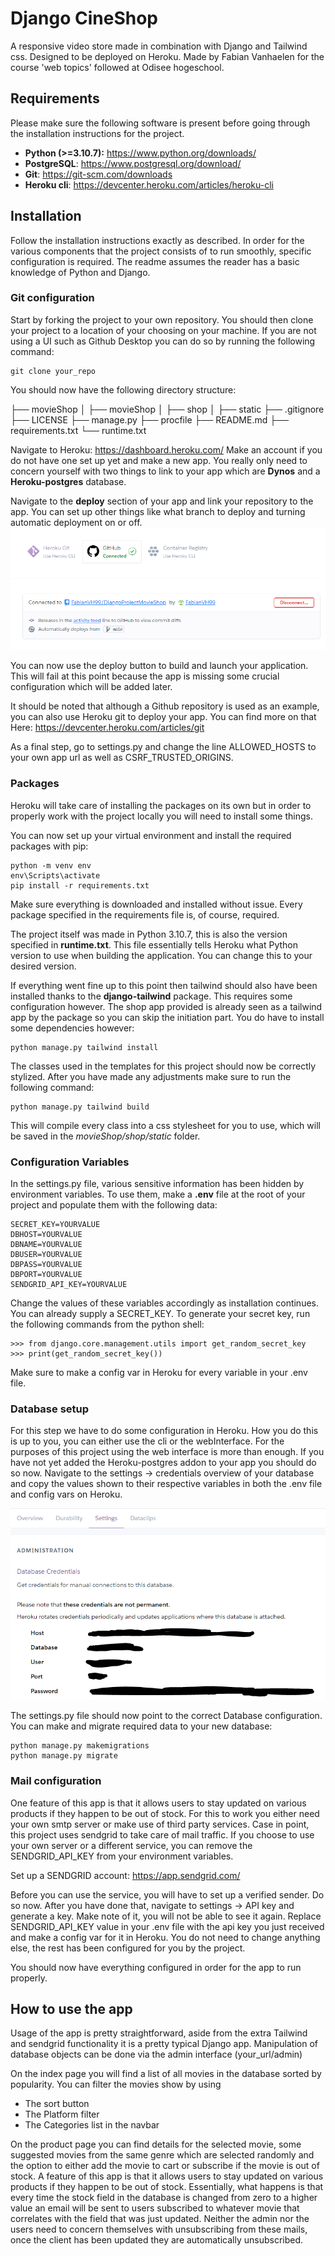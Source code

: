 # Django CineShop
A responsive video store made in combination with Django and Tailwind css.
Designed to be deployed on Heroku.
Made by Fabian Vanhaelen for the course 'web topics' followed at Odisee hogeschool.
## Requirements
Please make sure the following software is present before going through the installation instructions for the project.

- **Python (>=3.10.7):** https://www.python.org/downloads/
- **PostgreSQL**: https://www.postgresql.org/download/
- **Git**: https://git-scm.com/downloads
- **Heroku cli**: https://devcenter.heroku.com/articles/heroku-cli

## Installation
Follow the installation instructions exactly as described. In order for the various components that the project consists of to run smoothly, specific configuration is required. The readme assumes the reader has a basic knowledge of Python and Django.

### Git configuration
Start by forking the project to your own repository. You should then clone your project to a location of your choosing on your machine. If you are not using a UI such as Github Desktop you can do so by running the following command:
```
git clone your_repo
```

You should now have the following directory structure:

├── movieShop
│   ├── movieShop
│   ├── shop
│   ├── static
├── .gitignore
├── LICENSE
├── manage.py
├── procfile
├── README.md
├── requirements.txt
└── runtime.txt

Navigate to Heroku: https://dashboard.heroku.com/
Make an account if you do not have one set up yet and make a new app.
You really only need to concern yourself with two things to link to your app which are **Dynos** and a **Heroku-postgres** database.

Navigate to the **deploy** section of your app and link your repository to the app. You can set up other things like what branch to deploy and turning automatic deployment on or off.
![Github_connect](https://raw.githubusercontent.com/FabianVH99/DjangoProjectMovieShop/main/assets/git.PNG)

You can now use the deploy button to build and launch your application. This will fail at this point because the app is missing some crucial configuration which will be added later.

It should be noted that although a Github repository is used as an example, you can also use Heroku git to deploy your app. You can find more on that Here: https://devcenter.heroku.com/articles/git

As a final step, go to settings.py and change the line ALLOWED_HOSTS to your own app url as well as CSRF_TRUSTED_ORIGINS.

### Packages
Heroku will take care of installing the packages on its own but in order to properly work with the project locally you will need to install some things.

You can now set up your virtual environment and install the required packages with pip:
```
python -m venv env
env\Scripts\activate
pip install -r requirements.txt
```
Make sure everything is downloaded and installed without issue. Every package specified in the requirements file is, of course, required.

The project itself was made in Python 3.10.7, this is also the version specified in **runtime.txt**. This file essentially tells Heroku what Python version to use when building the application. You can change this to your desired version.

If everything went fine up to this point then tailwind should also have been installed thanks to the **django-tailwind** package. This requires some configuration however. The shop app provided is already seen as a tailwind app by the package so you can skip the initiation part. You do have to install some dependencies however:
```
python manage.py tailwind install
```

The classes used in the templates for this project should now be correctly stylized. After you have made any adjustments make sure to run the following command:
```
python manage.py tailwind build
```
This will compile every class into a css stylesheet for you to use, which will be saved in the *movieShop/shop/static* folder.

### Configuration Variables 
In the settings.py file, various sensitive information has been hidden by environment variables. To use them, make a **.env** file at the root of your project and populate them with the following data:

```
SECRET_KEY=YOURVALUE
DBHOST=YOURVALUE
DBNAME=YOURVALUE
DBUSER=YOURVALUE
DBPASS=YOURVALUE
DBPORT=YOURVALUE
SENDGRID_API_KEY=YOURVALUE
```
Change the values of these variables accordingly as installation continues. 
You can already supply a SECRET_KEY. To generate your secret key, run the following commands from the python shell: 
```
>>> from django.core.management.utils import get_random_secret_key
>>> print(get_random_secret_key())
```

Make sure to make a config var in Heroku for every variable in your .env file.
### Database setup
For this step we have to do some configuration in Heroku. How you do this is up to you, you can either use the cli or the webInterface. For the purposes of this project using the web interface is more than enough. If you have not yet added the Heroku-postgres addon to your app you should do so now. Navigate to the settings -> credentials overview of your database and copy the values shown to their respective variables in both the .env file and config vars on Heroku.

![Database Credentials](https://raw.githubusercontent.com/FabianVH99/DjangoProjectMovieShop/main/assets/db.png)

The settings.py file should now point to the correct Database configuration. 
You can make and migrate required data to your new database:
```
python manage.py makemigrations
python manage.py migrate
```

### Mail configuration
One feature of this app is that it allows users to stay updated on various products if they happen to be out of stock. For this to work you either need your own smtp server or make use of third party services. Case in point, this project uses sendgrid to take care of mail traffic.
If you choose to use your own server or a different service, you can remove the SENDGRID_API_KEY from your environment variables. 

Set up a SENDGRID account: https://app.sendgrid.com/

Before you can use the service, you will have to set up a verified sender. Do so now.
After you have done that, navigate to settings -> API key and generate a key. Make note of it, you will not be able to see it again. Replace SENDGRID_API_KEY value in your .env file with the api key you just received and make a config var for it in Heroku. You do not need to change anything else, the rest has been configured for you by the project. 

You should now have everything configured in order for the app to run properly.

## How to use the app
Usage of the app is pretty straightforward, aside from the extra Tailwind and sendgrid functionality it is a pretty typical Django app. Manipulation of database objects can be done via the admin interface (your_url/admin)

On the index page you will find a list of all movies in the database sorted by popularity. You can filter the movies show by using 
- The sort button
- The Platform filter
- The Categories list in the navbar

On the product page you can find details for the selected movie, some suggested movies from the same genre which are selected randomly and the option to either add the movie to cart or subscribe if the movie is out of stock.
A feature of this app is that it allows users to stay updated on various products if they happen to be out of stock. Essentially, what happens is that every time the stock field in the database is changed from zero to a higher value an email will be sent to users subscribed to whatever movie that correlates with the field that was just updated. Neither the admin nor the users need to concern themselves with unsubscribing from these mails, once the client has been updated they are automatically unsubscribed.
